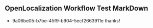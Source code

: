 ## OpenLocalization Workflow Test MarkDown
* 9a06be05-b7be-45f9-b904-5ecf2663911e thanks!

<!--HONumber=Aug16_HO3-->


